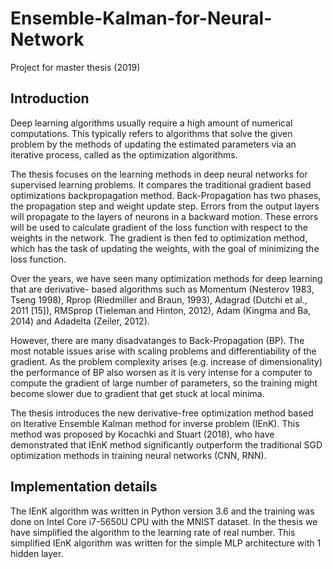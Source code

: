 # Ensemble-Kalman-for-Neural-Network
Project for master thesis (2019)

## Introduction
Deep learning algorithms usually require a high amount of numerical computations. This typically refers to algorithms that solve the given problem by the methods of updating the estimated parameters via an iterative process, called as the optimization algorithms.

The thesis focuses on the learning methods in deep neural networks for supervised learning problems. It compares the traditional gradient based optimizations backpropagation method. Back-Propagation has two phases, the propagation step and weight update step. Errors from the output layers will propagate to the layers of neurons in a backward motion. These errors will be used to calculate gradient of the loss function with respect to the weights in the network. The gradient is then fed to optimization method, which has the task of updating the weights, with the goal of minimizing the loss function.

Over the years, we have seen many optimization methods for deep learning that are derivative- based algorithms such as Momentum (Nesterov 1983, Tseng 1998), Rprop (Riedmiller and Braun, 1993), Adagrad (Dutchi et al., 2011 [15]), RMSprop (Tieleman and Hinton, 2012), Adam (Kingma and Ba, 2014) and Adadelta (Zeiler, 2012).

However, there are many disadvatanges to Back-Propagation (BP). The most notable issues arise with scaling problems and differentiability of the gradient. As the problem complexity arises (e.g. increase of dimensionality) the performance of BP also worsen as it is very intense for a computer to compute the gradient of large number of parameters, so the training might become slower due to gradient that get stuck at local minima.

The thesis introduces the new derivative-free optimization method based on Iterative Ensemble Kalman method for inverse problem (IEnK). This method was proposed by Kocachki and Stuart (2018), who have demonstrated that IEnK method significantly outperform the traditional SGD optimization methods in training neural networks (CNN, RNN).

## Implementation details
The IEnK algorithm was written in Python version 3.6 and the training was done on Intel Core i7-5650U CPU with the MNIST dataset. In the thesis we have simplified the algorithm to the learning rate of real number. This simplified IEnK algorithm was written for the simple MLP architecture with 1 hidden layer.
